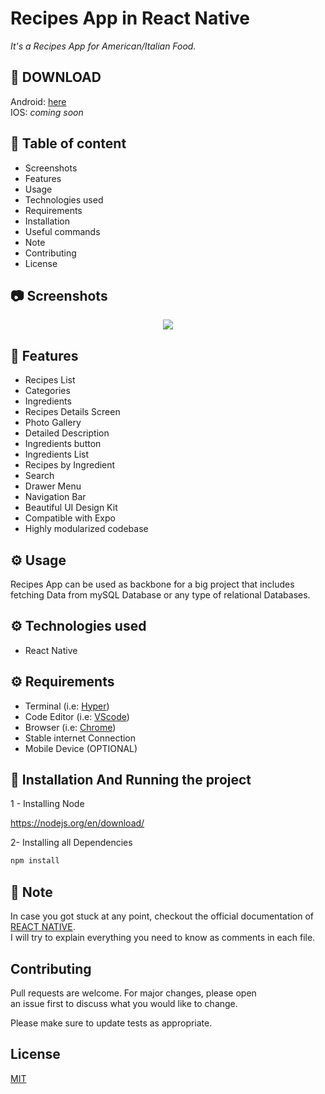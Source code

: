 # Recipes App in React Native

_It's a Recipes App for American/Italian Food._

## 📱 DOWNLOAD

Android: [here](https://expo.io/artifacts/78360755-6fcd-41fe-b844-a36ee5dfd8b3)  
IOS: _coming soon_

## 📖 Table of content

- Screenshots
- Features
- Usage
- Technologies used
- Requirements
- Installation
- Useful commands
- Note
- Contributing
- License

## 📷 Screenshots

<center><a href="https://www.instamobile.io/app-templates/food-app-template/"><img src="https://www.instamobile.io/wp-content/uploads/2019/07/Screen-Shot-2019-07-22-at-8.56.44-PM.png" /></a></center>

## 🎉 Features

- Recipes List
- Categories
- Ingredients
- Recipes Details Screen
- Photo Gallery
- Detailed Description
- Ingredients button
- Ingredients List
- Recipes by Ingredient
- Search
- Drawer Menu
- Navigation Bar
- Beautiful UI Design Kit
- Compatible with Expo
- Highly modularized codebase

## ⚙️ Usage

Recipes App can be used as backbone for a big project that includes fetching Data from mySQL Database or any type of relational Databases.

## ⚙️ Technologies used

- React Native

## ⚙️ Requirements

- Terminal (i.e: [Hyper](https://hyper.is/))
- Code Editor (i.e: [VScode](https://code.visualstudio.com/download))
- Browser (i.e: [Chrome](https://www.google.com/chrome/))
- Stable internet Connection
- Mobile Device (OPTIONAL)

## 📌 Installation And Running the project

1 - Installing Node

https://nodejs.org/en/download/

2- Installing all Dependencies

```bash
npm install
```

## 📍 Note

In case you got stuck at any point, checkout the official
documentation of [REACT NATIVE](https://reactnative.dev/).  
I will try to explain everything you need to know as comments in each file.

## Contributing

Pull requests are welcome. For major changes, please open  
 an issue first to discuss what you would like to change.

Please make sure to update tests as appropriate.

## License

[MIT](https://choosealicense.com/licenses/mit/)
